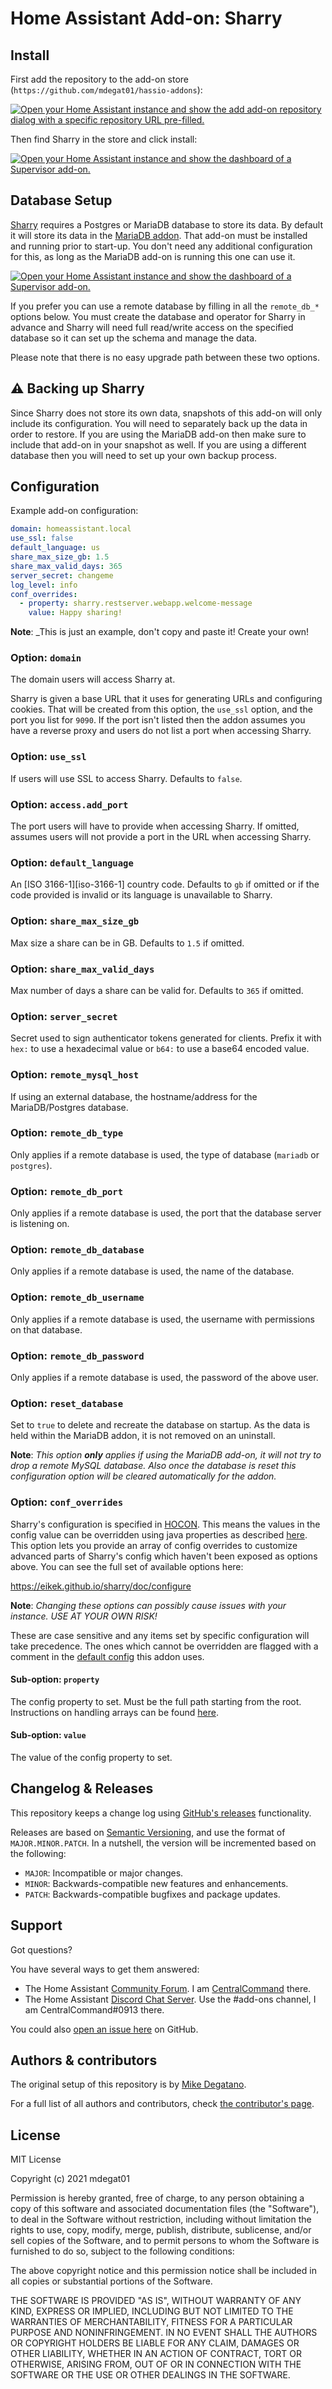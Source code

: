 # Home Assistant Add-on: Sharry

## Install

First add the repository to the add-on store (`https://github.com/mdegat01/hassio-addons`):

[![Open your Home Assistant instance and show the add add-on repository dialog
with a specific repository URL pre-filled.][add-repo-shield]][add-repo]

Then find Sharry in the store and click install:

[![Open your Home Assistant instance and show the dashboard of a Supervisor add-on.][add-addon-shield]][add-addon]

## Database Setup

[Sharry][sharry] requires a Postgres or MariaDB database to store its data. By
default it will store its data in the [MariaDB addon][addon-mariadb]. That add-on
must be installed and running prior to start-up. You don't need any additional
configuration for this, as long as the MariaDB add-on is running this one can
use it.

[![Open your Home Assistant instance and show the dashboard of a Supervisor add-on.][add-addon-shield]][add-addon-mariadb]

If you prefer you can use a remote database by filling in all the `remote_db_*`
options below. You must create the database and operator for Sharry in advance
and Sharry will need full read/write access on the specified database so it can
set up the schema and manage the data.

Please note that there is no easy upgrade path between these two options.

## ⚠ Backing up Sharry

Since Sharry does not store its own data, snapshots of this add-on will only
include its configuration. You will need to separately back up the data in order
to restore. If you are using the MariaDB add-on then make sure to include that
add-on in your snapshot as well. If you are using a different database then you
will need to set up your own backup process.

## Configuration

Example add-on configuration:

```yaml
domain: homeassistant.local
use_ssl: false
default_language: us
share_max_size_gb: 1.5
share_max_valid_days: 365
server_secret: changeme
log_level: info
conf_overrides:
  - property: sharry.restserver.webapp.welcome-message
    value: Happy sharing!
```

**Note**: \_This is just an example, don't copy and paste it! Create your own!

### Option: `domain`

The domain users will access Sharry at.

Sharry is given a base URL that it uses for generating URLs and configuring cookies.
That will be created from this option, the `use_ssl` option, and the port you list
for `9090`. If the port isn't listed then the addon assumes you have a reverse proxy
and users do not list a port when accessing Sharry.

### Option: `use_ssl`

If users will use SSL to access Sharry. Defaults to `false`.

### Option: `access.add_port`

The port users will have to provide when accessing Sharry. If omitted, assumes
users will not provide a port in the URL when accessing Sharry.

### Option: `default_language`

An [ISO 3166-1][iso-3166-1] country code. Defaults to `gb` if omitted or if the
code provided is invalid or its language is unavailable to Sharry.

### Option: `share_max_size_gb`

Max size a share can be in GB. Defaults to `1.5` if omitted.

### Option: `share_max_valid_days`

Max number of days a share can be valid for. Defaults to `365` if omitted.

### Option: `server_secret`

Secret used to sign authenticator tokens generated for clients. Prefix it with
`hex:` to use a hexadecimal value or `b64:` to use a base64 encoded value.

### Option: `remote_mysql_host`

If using an external database, the hostname/address for the MariaDB/Postgres database.

### Option: `remote_db_type`

Only applies if a remote database is used, the type of database (`mariadb` or `postgres`).

### Option: `remote_db_port`

Only applies if a remote database is used, the port that the database server is
listening on.

### Option: `remote_db_database`

Only applies if a remote database is used, the name of the database.

### Option: `remote_db_username`

Only applies if a remote database is used, the username with permissions on that
database.

### Option: `remote_db_password`

Only applies if a remote database is used, the password of the above user.

### Option: `reset_database`

Set to `true` to delete and recreate the database on startup. As the data is held
within the MariaDB addon, it is not removed on an uninstall.

**Note**: _This option **only** applies if using the MariaDB add-on, it will not
try to drop a remote MySQL database. Also once the database is reset this configuration
option will be cleared automatically for the addon._

### Option: `conf_overrides`

Sharry's configuration is specified in [HOCON][hocon]. This means the values in
the config value can be overridden using java properties as described [here][hocon-docs-props].
This option lets you provide an array of config overrides to customize advanced
parts of Sharry's config which haven't been exposed as options above. You can see
the full set of available options here:

<https://eikek.github.io/sharry/doc/configure>

**Note**: _Changing these options can possibly cause issues with your instance.
USE AT YOUR OWN RISK!_

These are case sensitive and any items set by specific configuration will take
precedence. The ones which cannot be overridden are flagged with a comment in
the [default config][default-config] this addon uses.

#### Sub-option: `property`

The config property to set. Must be the full path starting from the root. Instructions
on handling arrays can be found [here][hocon-docs-arrays].

#### Sub-option: `value`

The value of the config property to set.

## Changelog & Releases

This repository keeps a change log using [GitHub's releases][releases]
functionality.

Releases are based on [Semantic Versioning][semver], and use the format
of `MAJOR.MINOR.PATCH`. In a nutshell, the version will be incremented
based on the following:

- `MAJOR`: Incompatible or major changes.
- `MINOR`: Backwards-compatible new features and enhancements.
- `PATCH`: Backwards-compatible bugfixes and package updates.

## Support

Got questions?

You have several ways to get them answered:

- The Home Assistant [Community Forum][forum]. I am
  [CentralCommand][forum-centralcommand] there.
- The Home Assistant [Discord Chat Server][discord-ha]. Use the #add-ons channel,
  I am CentralCommand#0913 there.

You could also [open an issue here][issue] on GitHub.

## Authors & contributors

The original setup of this repository is by [Mike Degatano][mdegat01].

For a full list of all authors and contributors,
check [the contributor's page][contributors].

## License

MIT License

Copyright (c) 2021 mdegat01

Permission is hereby granted, free of charge, to any person obtaining a copy
of this software and associated documentation files (the "Software"), to deal
in the Software without restriction, including without limitation the rights
to use, copy, modify, merge, publish, distribute, sublicense, and/or sell
copies of the Software, and to permit persons to whom the Software is
furnished to do so, subject to the following conditions:

The above copyright notice and this permission notice shall be included in all
copies or substantial portions of the Software.

THE SOFTWARE IS PROVIDED "AS IS", WITHOUT WARRANTY OF ANY KIND, EXPRESS OR
IMPLIED, INCLUDING BUT NOT LIMITED TO THE WARRANTIES OF MERCHANTABILITY,
FITNESS FOR A PARTICULAR PURPOSE AND NONINFRINGEMENT. IN NO EVENT SHALL THE
AUTHORS OR COPYRIGHT HOLDERS BE LIABLE FOR ANY CLAIM, DAMAGES OR OTHER
LIABILITY, WHETHER IN AN ACTION OF CONTRACT, TORT OR OTHERWISE, ARISING FROM,
OUT OF OR IN CONNECTION WITH THE SOFTWARE OR THE USE OR OTHER DEALINGS IN THE
SOFTWARE.

[add-addon-shield]: https://my.home-assistant.io/badges/supervisor_addon.svg
[add-addon]: https://my.home-assistant.io/redirect/supervisor_addon/?addon=39bd2704_sharry
[add-addon-mariadb]: https://my.home-assistant.io/redirect/supervisor_addon/?addon=core_mariadb
[add-repo-shield]: https://my.home-assistant.io/badges/supervisor_add_addon_repository.svg
[add-repo]: https://my.home-assistant.io/redirect/supervisor_add_addon_repository/?repository_url=https%3A%2F%2Fgithub.com%2Fmdegat01%2Fhassio-addons
[addon-mariadb]: https://github.com/home-assistant/addons/tree/master/mariadb
[contributors]: https://github.com/mdegat01/addon-sharry/graphs/contributors
[default-config]: https://github.com/mdegat01/addon-sharry/blob/main/sharry/rootfs/etc/sharry/sharry.conf
[discord-ha]: https://discord.gg/c5DvZ4e
[forum-centralcommand]: https://community.home-assistant.io/u/CentralCommand/?u=CentralCommand
[forum]: https://community.home-assistant.io?u=CentralCommand
[hocon]: https://github.com/lightbend/config/blob/master/HOCON.md#hocon-human-optimized-config-object-notation
[hocon-docs-arrays]: https://github.com/lightbend/config/blob/master/README.md#set-array-values-outside-configuration-files
[hocon-docs-props]: https://github.com/lightbend/config/blob/master/HOCON.md#java-properties-mapping
[issue]: https://github.com/mdegat01/addon-sharry/issues
[mdegat01]: https://github.com/mdegat01
[releases]: https://github.com/mdegat01/addon-sharry/releases
[semver]: http://semver.org/spec/v2.0.0
[sharry]: https://eikek.github.io/sharry/
